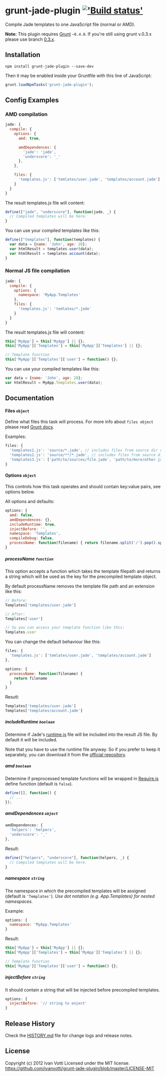 # grunt-jade-plugin [!['Build status'][travis_image_url]][travis_page_url]

[travis_image_url]: https://secure.travis-ci.org/ivanvotti/grunt-jade-plugin.png?branch=master
[travis_page_url]: https://travis-ci.org/ivanvotti/grunt-jade-plugin

Compile Jade templates to one JavaScript file (normal or AMD).

**Note:** This plugin requires [Grunt](http://gruntjs.com/) `~0.4.0`. If you're still using grunt v.0.3.x please use branch [0.3.x](https://github.com/ivanvotti/grunt-jade-plugin/tree/0.3.x).

## Installation

```shell
npm install grunt-jade-plugin --save-dev
```

Then it may be enabled inside your Gruntfile with this line of JavaScript:

```js
grunt.loadNpmTasks('grunt-jade-plugin');
```

## Config Examples

### AMD compilation

``` javascript
jade: {
  compile: {
    options: {
      amd: true,

      amdDependences: {
        'jade': 'jade',
        'underscore': '_'
      },
    },

    files: {
      'templates.js': ['temlates/user.jade', 'templates/account.jade']
    }
  }
}
```

The result templates.js file will content:
``` javascript
define(["jade", "underscore"], function(jade, _) {
  // Compiled templates will be here.
}
```

You can use your compiled templates like this:
``` javascript
define(["templates"], function(templates) {
  var data = {name: 'John', age: 28};
  var htmlResult = templates.user(data);
  var htmlResult = templates.account(data);
}
```

### Normal JS file compilation

``` javascript
jade: {
  compile: {
    options: {
      namespace: 'MyApp.Templates'
    },
    files: {
      'templates.js': 'temlates/*.jade'
    }
  }
}
```

The result templates.js file will content:
``` javascript
this['MyApp'] = this['MyApp'] || {};
this['MyApp']['Templates'] = this['MyApp']['Templates'] || {};

// Template function
this['MyApp']['Templates']['user'] = function() {};
```

You can use your compiled templates like this:
``` javascript
var data = {name: 'John', age: 28};
var htmlResult = MyApp.Templates.user(data);
```

## Documentation

#### Files ```object```

Define what files this task will process. For more info about ```files object``` please read [Grunt docs](http://gruntjs.com/configuring-tasks#files).

Examples:
```javascript
files: {
  'templates1.js': 'source/*.jade', // includes files from source dir only
  'templates2.js': 'source/**/*.jade', // includes files from source dir and all its subdirs
  'templates3.js': ['path/to/sources/file.jade', 'path/to/more/other.jade']
}
```

#### Options ```object```

This controls how this task operates and should contain key:value pairs, see options below.

All options and defaults:

```javascript
options: {
  amd: false,
  amdDependences: {},
  includeRuntime: true,
  injectBefore: '',
  namespace: 'Templates',
  compileDebug: false,
  processName: function(filename) { return filename.split('/').pop().split('.')[0]; }
}
```

##### processName ```function```

This option accepts a function which takes the template filepath and returns a string which will be used as the key for the precompiled template object.

By default processName removes the template file path and an extension like this:

``` javascript
// Before:
Templates['templates/user.jade']

// After:
Templates['user']

// So you can access your template function like this:
Templates.user
```

You can change the default behaviour like this:
``` javascript
files: {
  'templates.js': ['temlates/user.jade', 'templates/account.jade']
},

options: {
  processName: function(filename) {
    return filename
  }
}
```

Resutl:
``` javascript
Templates['templates/user.jade']
Templates['templates/account.jade']

```

##### includeRuntime ```boolean```

Determine if Jade's [runtime.js](https://github.com/visionmedia/jade/blob/master/runtime.js) file will be included into the result JS file. By default it will be included.

Note that you have to use the runtime file anyway. So if you prefer to keep it separately, you can download it from the [official repository](runtime.js).

##### amd ```boolean```

Determine if preprocessed template functions will be wrapped in [Require.js][] define function (default is `false`).

``` javascript
define([], function() {
  // ...
});
```

##### amdDependences ```object```

``` javascript
amdDependences: {
  'helpers': 'helpers',
  'underscore': '_'
},
```

Result:
``` javascript
define(["helpers", "underscore"], function(helpers, _) {
  // Compiled templates will be here.
}
```

##### namespace ```string```

The namespace in which the precompiled templates will be assigned (default is `'Templates'`).  *Use dot notation (e.g. App.Templates) for nested namespaces.*

Example:
``` javascript
options: {
  namespace: 'MyApp.Templates'
}
```

Result:
``` javascript
this['MyApp'] = this['MyApp'] || {};
this['MyApp']['Templates'] = this['MyApp']['Templates'] || {};

// Template function
this['MyApp']['Templates']['user'] = function() {};
```

##### injectBefore ```string```

It should contain a string that will be injected before precompiled templates.

``` javascript
options: {
  injectBefore: '// string to enject'
}
```

## Release History
Check the [HISTORY.md][] file for change logs and release notes.

## License
Copyright (c) 2012 Ivan Votti
Licensed under the MIT license.
<https://github.com/ivanvotti/grunt-jade-plugin/blob/master/LICENSE-MIT>

[history.md]: https://github.com/ivanvotti/grunt-jade-plugin/blob/master/HISTORY.md
[grunt]: https://github.com/gruntjs/grunt
[getting_started]: https://github.com/gruntjs/grunt/blob/master/docs/getting_started.md
[grunt.template]: https://github.com/gruntjs/grunt/blob/master/docs/api_template.md
[minimatch]: https://github.com/isaacs/minimatch
[require.js]: http://requirejs.org
[jade]: http://jade-lang.com
